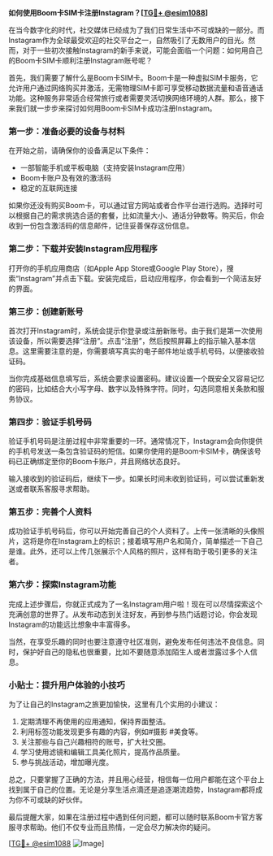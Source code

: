 **如何使用Boom卡SIM卡注册Instagram？[[TG💪+ @esim1088](https://t.me/s/esim1088)]**

在当今数字化的时代，社交媒体已经成为了我们日常生活中不可或缺的一部分。而Instagram作为全球最受欢迎的社交平台之一，自然吸引了无数用户的目光。然而，对于一些初次接触Instagram的新手来说，可能会面临一个问题：如何用自己的Boom卡SIM卡顺利注册Instagram账号呢？

首先，我们需要了解什么是Boom卡SIM卡。Boom卡是一种虚拟SIM卡服务，它允许用户通过网络购买并激活，无需物理SIM卡即可享受移动数据流量和语音通话功能。这种服务非常适合经常旅行或者需要灵活切换网络环境的人群。那么，接下来我们就一步步来探讨如何用Boom卡SIM卡成功注册Instagram。

### **第一步：准备必要的设备与材料**
在开始之前，请确保你的设备满足以下条件：
- 一部智能手机或平板电脑（支持安装Instagram应用）
- Boom卡账户及有效的激活码
- 稳定的互联网连接

如果你还没有购买Boom卡，可以通过官方网站或者合作平台进行选购。选择时可以根据自己的需求挑选合适的套餐，比如流量大小、通话分钟数等。购买后，你会收到一份包含激活码的信息邮件，记住妥善保存这份信息。

### **第二步：下载并安装Instagram应用程序**
打开你的手机应用商店（如Apple App Store或Google Play Store），搜索“Instagram”并点击下载。安装完成后，启动应用程序，你会看到一个简洁友好的界面。

### **第三步：创建新账号**
首次打开Instagram时，系统会提示你登录或注册新账号。由于我们是第一次使用该设备，所以需要选择“注册”。点击“注册”，然后按照屏幕上的指示输入基本信息。这里需要注意的是，你需要填写真实的电子邮件地址或手机号码，以便接收验证码。

当你完成基础信息填写后，系统会要求设置密码。建议设置一个既安全又容易记忆的密码，比如结合大小写字母、数字以及特殊字符。同时，勾选同意相关条款和服务协议。

### **第四步：验证手机号码**
验证手机号码是注册过程中非常重要的一环。通常情况下，Instagram会向你提供的手机号发送一条包含验证码的短信。如果你使用的是Boom卡SIM卡，确保该号码已正确绑定至你的Boom卡账户，并且网络状态良好。

输入接收到的验证码后，继续下一步。如果长时间未收到验证码，可以尝试重新发送或者联系客服寻求帮助。

### **第五步：完善个人资料**
成功验证手机号码后，你可以开始完善自己的个人资料了。上传一张清晰的头像照片，这将是你在Instagram上的标识；接着填写用户名和简介，简单描述一下自己是谁。此外，还可以上传几张展示个人风格的照片，这样有助于吸引更多的关注者。

### **第六步：探索Instagram功能**
完成上述步骤后，你就正式成为了一名Instagram用户啦！现在可以尽情探索这个充满创意的世界了。从发布动态到关注好友，再到参与热门话题讨论，你会发现Instagram的功能远比想象中丰富得多。

当然，在享受乐趣的同时也要注意遵守社区准则，避免发布任何违法不良信息。同时，保护好自己的隐私也很重要，比如不要随意添加陌生人或者泄露过多个人信息。

### **小贴士：提升用户体验的小技巧**
为了让自己的Instagram之旅更加愉快，这里有几个实用的小建议：
1. 定期清理不再使用的应用通知，保持界面整洁。
2. 利用标签功能发现更多有趣的内容，例如#摄影 #美食等。
3. 关注那些与自己兴趣相符的账号，扩大社交圈。
4. 学习使用滤镜和编辑工具美化照片，提高作品质量。
5. 参与挑战活动，增加曝光度。

总之，只要掌握了正确的方法，并且用心经营，相信每一位用户都能在这个平台上找到属于自己的位置。无论是分享生活点滴还是追逐潮流趋势，Instagram都将成为你不可或缺的好伙伴。

最后提醒大家，如果在注册过程中遇到任何问题，都可以随时联系Boom卡官方客服寻求帮助。他们不仅专业而且热情，一定会尽力解决你的疑问。

[[TG💪+ @esim1088](https://t.me/s/esim1088) ![Image](https://i.postimg.cc/4NQfJmqS/Snipaste-2025-05-13-00-14-12.png)]